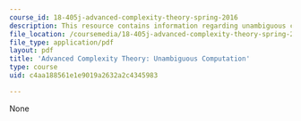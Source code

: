 ```yaml
---
course_id: 18-405j-advanced-complexity-theory-spring-2016
description: This resource contains information regarding unambiguous computation.
file_location: /coursemedia/18-405j-advanced-complexity-theory-spring-2016/c4aa188561e1e9019a2632a2c4345983_MIT18_405JS16_Unambiguous.pdf
file_type: application/pdf
layout: pdf
title: 'Advanced Complexity Theory: Unambiguous Computation'
type: course
uid: c4aa188561e1e9019a2632a2c4345983

---
```

None
